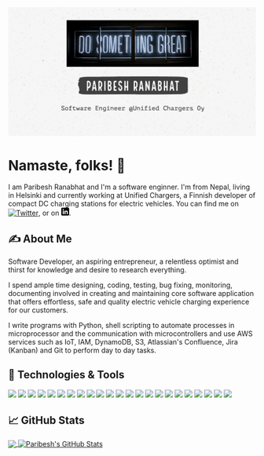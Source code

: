 [![Header](https://raw.githubusercontent.com/ranabhat/ranabhat/main/header_paribesh.png "Header")](https://ranabhat.github.io/)

# Namaste, folks! :pray: <!-- <img src="https://raw.githubusercontent.com/ranabhat/ranabhat/main/wave.gif" width="30px">-->

I am  Paribesh Ranabhat and I'm a software enginner. I'm from Nepal, living in Helsinki and currently working at Unified Chargers, a Finnish developer of compact DC charging stations for electric vehicles. You can find me on [![Twitter][1.2]][1],  or on [![LinkedIn][3.2]][3].

## &#x270d; About Me

Software Developer, an aspiring entrepreneur, a relentless optimist and thirst for knowledge and desire to research everything.

I spend ample time designing, coding, testing, bug fixing, monitoring, documenting involved in creating and maintaining core software application that offers effortless, safe and quality electric vehicle charging experience for our customers. 

I write programs with Python, shell scripting to automate processes in microprocessor and the communication with microcontrollers and use AWS services such as IoT, IAM, DynamoDB, S3, Atlassian's Confluence, Jira (Kanban) and Git to perform day to day tasks.

## 🔧 Technologies & Tools
![](https://img.shields.io/badge/OS-Linux-informational?style=flat&logo=linux&logoColor=white&color=2bbc8a)
![](https://img.shields.io/badge/Editor-VS_CODE-informational?style=flat&logo=vscode&logoColor=white&color=2bbc8a)
![](https://img.shields.io/badge/Code-Python-informational?style=flat&logo=python&logoColor=white&color=2bbc8a)
![](https://img.shields.io/badge/Shell-Bash-informational?style=flat&logo=gnu-bash&logoColor=white&color=2bbc8a)
![](https://img.shields.io/badge/Cloud-IAM_IoT_S3_DynamoDB-informational?style=flat&logo=amazon&logoColor=white&color=2bbc8a)
![](https://img.shields.io/badge/IT_Automation-Ansible-informational?style=flat&logo=ansible&logoColor=white&color=2bbc8a)
![](https://img.shields.io/badge/IaC-Terraform-informational?style=flat&logo=terraform&logoColor=white&color=2bbc8a)
![](https://img.shields.io/badge/Tools-Vagrant-informational?style=flat&logo=vagrant&logoColor=white&color=2bbc8a)
![](https://img.shields.io/badge/Containers-Docker-informational?style=flat&logo=docker&logoColor=white&color=2bbc8a)
![](https://img.shields.io/badge/CI-Travis-informational?style=flat&logo=travis&logoColor=white&color=2bbc8a)
![](https://img.shields.io/badge/VC-Gitlab-informational?style=flat&logo=gitlab&logoColor=white&color=2bbc8a)
![](https://img.shields.io/badge/VC-Github-informational?style=flat&logo=github&logoColor=white&color=2bbc8a)
![](https://img.shields.io/badge/Project_Management-Atlassian-informational?style=flat&logo=atlassian&logoColor=white&color=2bbc8a)
![](https://img.shields.io/badge/Project_Management-Jira-informational?style=flat&logo=jira&logoColor=white&color=2bbc8a)
![](https://img.shields.io/badge/Project_Management-Confluence-informational?style=flat&logo=confluence&logoColor=white&color=2bbc8a)
![](https://img.shields.io/badge/Communication_Channel-Slack-informational?style=flat&logo=slack&logoColor=white&color=2bbc8a)
![](https://img.shields.io/badge/Communication_Channel-Microsoft_Teams-informational?style=flat&logo=microsoft-teams&logoColor=white&color=2bbc8a)
![](https://img.shields.io/badge/Code-Javascript-informational?style=flat&logo=javascript&logoColor=white&color=2bbc8a)
![](https://img.shields.io/badge/Framework-React-informational?style=flat&logo=react&logoColor=white&color=2bbc8a)
![](https://img.shields.io/badge/Framework-Hugo-informational?style=flat&logo=hugo&logoColor=white&color=2bbc8a)
![](https://img.shields.io/badge/Cloud-Netlify-informational?style=flat&logo=netlify&logoColor=white&color=2bbc8a)
![](https://img.shields.io/badge/Cloud-Heroku-informational?style=flat&logo=heroku&logoColor=white&color=2bbc8a)
![](https://img.shields.io/badge/API-Postman-informational?style=flat&logo=postman&logoColor=white&color=2bbc8a)

## &#x1f4c8; GitHub Stats

<a href="https://github.com/ranabhat/ranabhat">
  <img align="center" src="https://github-readme-stats.vercel.app/api/top-langs/?username=ranabhat&hide=java,html,css&title_color=ffffff&text_color=c9cacc&icon_color=2bbc8a&bg_color=1d1f21" />
</a>

<a href="https://github.com/ranabhat/ranabhat">
  <img align="center" src="https://github-readme-stats.vercel.app/api?username=ranabhat&show_icons=true&line_height=27&count_private=true&title_color=ffffff&text_color=c9cacc&icon_color=2bbc8a&bg_color=1d1f21" alt="Paribesh's GitHub Stats" />
</a>


<!-- links to social media icons -->

<!-- icons with padding -->

[1.1]: http://i.imgur.com/tXSoThF.png (twitter icon with padding)
[2.1]: http://i.imgur.com/0o48UoR.png (github icon with padding)

<!-- icons without padding -->

[1.2]: http://i.imgur.com/wWzX9uB.png (twitter icon without padding)
[2.2]: http://i.imgur.com/9I6NRUm.png (github icon without padding)
[3.2]: https://raw.githubusercontent.com/ranabhat/ranabhat/main/linkedin-3-16.png (LinkedIn icon without padding)


<!-- links to your social media accounts -->

[1]: https://twitter.com/bronepeace
[2]: https://github.com/ranabhat
[3]: https://www.linkedin.com/in/ranabhat/


